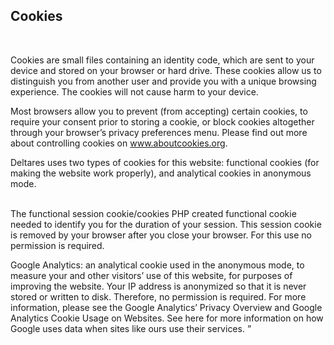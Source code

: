 ## Cookies
&nbsp;

Cookies are small files containing an identity code, which are sent to your device and stored on your browser or hard drive. These cookies allow us to distinguish you from another user and provide you with a unique browsing experience. The cookies will not cause harm to your device.
&nbsp;

Most browsers allow you to prevent (from accepting) certain cookies, to require your consent prior to storing a cookie, or block cookies altogether through your browser’s privacy preferences menu. Please find out more about controlling cookies on www.aboutcookies.org.
&nbsp;

Deltares uses two types of cookies for this website: functional cookies (for making the website work properly), and analytical cookies in anonymous mode.    
&nbsp;

The functional session cookie/cookies PHP created functional cookie needed to identify you for the duration of your session. This session cookie is removed by your browser after you close your browser. For this use no permission is required.
&nbsp;

Google Analytics: an analytical cookie used in the anonymous mode, to measure your and other visitors’ use of this website, for purposes of improving the website. Your IP address is anonymized so that it is never stored or written to disk. Therefore, no permission is required. For more information, please see the Google Analytics’ Privacy Overview and Google Analytics Cookie Usage on Websites. See here for more information on how Google uses data when sites like ours use their services. ”  
